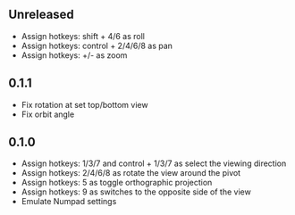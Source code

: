 ## Unreleased
- Assign hotkeys: shift + 4/6 as roll
- Assign hotkeys: control + 2/4/6/8 as pan
- Assign hotkeys: +/- as zoom

## 0.1.1
- Fix rotation at set top/bottom view
- Fix orbit angle

## 0.1.0
- Assign hotkeys: 1/3/7 and control + 1/3/7 as select the viewing direction
- Assign hotkeys: 2/4/6/8 as rotate the view around the pivot
- Assign hotkeys: 5 as toggle orthographic projection
- Assign hotkeys: 9 as switches to the opposite side of the view
- Emulate Numpad settings
